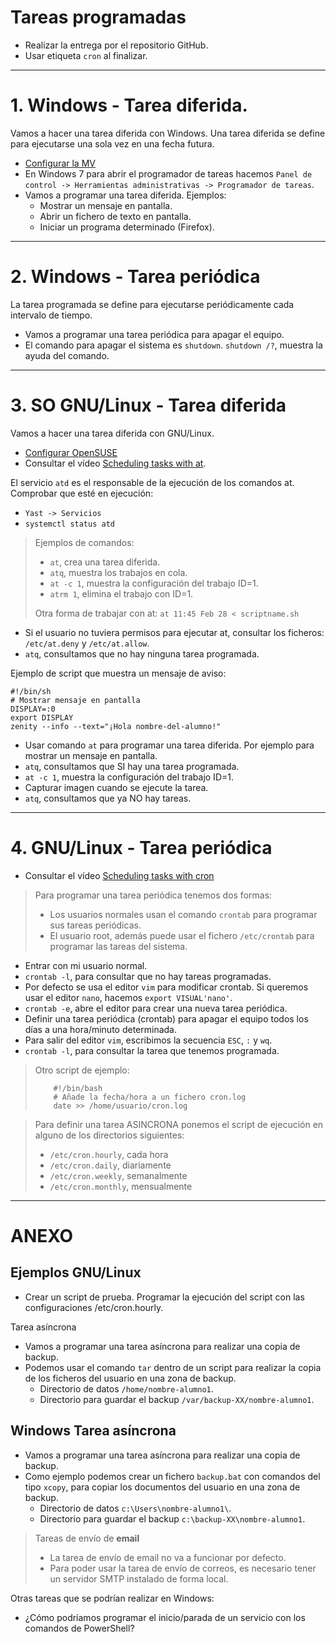 

# Tareas programadas

* Realizar la entrega por el repositorio GitHub.
* Usar etiqueta `cron` al finalizar.

---

# 1. Windows - Tarea diferida.

Vamos a hacer una tarea diferida con Windows. Una tarea diferida se define para ejecutarse una sola vez en una fecha futura.

* [Configurar la MV](../../global/configuracion/windows.md)
* En Windows 7 para abrir el programador de tareas hacemos
`Panel de control -> Herramientas administrativas -> Programador de tareas`.
* Vamos a programar una tarea diferida. Ejemplos:
    * Mostrar un mensaje en pantalla.
    * Abrir un fichero de texto en pantalla.
    * Iniciar un programa determinado (Firefox).

---

# 2. Windows - Tarea periódica

La tarea programada se define para ejecutarse periódicamente cada intervalo de tiempo.

* Vamos a programar una tarea periódica para apagar el equipo.
* El comando para apagar el sistema es `shutdown`. `shutdown /?`, muestra la ayuda del comando.

---

# 3. SO GNU/Linux - Tarea diferida

Vamos a hacer una tarea diferida con GNU/Linux.

* [Configurar OpenSUSE](../../global/configuracion/opensuse.md)
* Consultar el vídeo [Scheduling tasks with at](https://www.youtube.com/embed/cf-oUCobxiM?list=UUFFLP0dKesrKWccYscdAr9A).

El servicio `atd` es el responsable de la ejecución de los comandos at. Comprobar que esté en ejecución:

* `Yast -> Servicios`
* `systemctl status atd`    

> Ejemplos de comandos:
> * `at`, crea una tarea diferida.
> * `atq`, muestra los trabajos en cola.
> * `at -c 1`, muestra la configuración del trabajo ID=1.
> * `atrm 1`, elimina el trabajo con ID=1.
>
> Otra forma de trabajar con at: `at 11:45 Feb 28 < scriptname.sh`

* Si el usuario no tuviera permisos para ejecutar at, consultar los ficheros: `/etc/at.deny` y `/etc/at.allow`.
* `atq`, consultamos que no hay ninguna tarea programada.

Ejemplo de script que muestra un mensaje de aviso:

```
#!/bin/sh
# Mostrar mensaje en pantalla
DISPLAY=:0
export DISPLAY
zenity --info --text="¡Hola nombre-del-alumno!"
```

* Usar comando `at` para programar una tarea diferida. Por ejemplo para mostrar un mensaje en pantalla.
* `atq`, consultamos que SI hay una tarea programada.
* `at -c 1`, muestra la configuración del trabajo ID=1.
* Capturar imagen cuando se ejecute la tarea.
* `atq`, consultamos que ya NO hay tareas.

---

# 4. GNU/Linux - Tarea periódica

* Consultar el vídeo [Scheduling tasks with cron](https://www.youtube.com/embed/yBkJQKinZKY)

> Para programar una tarea periódica tenemos dos formas:
>
> * Los usuarios normales usan el comando `crontab`  para programar sus tareas periódicas.
> * El usuario root, además puede usar el fichero `/etc/crontab` para programar las tareas del sistema.

* Entrar con mi usuario normal.
* `crontab -l`, para consultar que no hay tareas programadas.
* Por defecto se usa el editor `vim` para modificar crontab.
Si queremos usar el editor `nano`, hacemos `export VISUAL'nano'`.
* `crontab -e`, abre el editor para crear una nueva tarea periódica.
* Definir una tarea periódica (crontab) para apagar el equipo todos los días a una hora/minuto determinada.
* Para salir del editor `vim`, escribimos la secuencia `ESC`, `:` y `wq`.
* `crontab -l`, para consultar la tarea que tenemos programada.

> Otro script de ejemplo:
> ```
>     #!/bin/bash
>     # Añade la fecha/hora a un fichero cron.log
>     date >> /home/usuario/cron.log
> ```

> Para definir una tarea ASINCRONA ponemos el script de ejecución en alguno
de los directorios siguientes:
> * `/etc/cron.hourly`, cada hora
> * `/etc/cron.daily`, diariamente
> * `/etc/cron.weekly`, semanalmente
> * `/etc/cron.monthly`, mensualmente

---

# ANEXO

## Ejemplos GNU/Linux

* Crear un script de prueba. Programar la ejecución del script con las configuraciones /etc/cron.hourly.

Tarea asíncrona

* Vamos a programar una tarea asíncrona para realizar una copia de backup.
* Podemos usar el comando `tar` dentro de un script para realizar la
copia de los ficheros del usuario en una zona de backup.
    * Directorio de datos `/home/nombre-alumno1`.
    * Directorio para guardar el backup `/var/backup-XX/nombre-alumno1`.

## Windows  Tarea asíncrona

* Vamos a programar una tarea asíncrona para realizar una copia de backup.
* Como ejemplo podemos crear un fichero `backup.bat` con comandos del tipo `xcopy`,
para copiar los documentos del usuario en una zona de backup.
    * Directorio de datos `c:\Users\nombre-alumno1\`.
    * Directorio para guardar el backup `c:\backup-XX\nombre-alumno1`.

> Tareas de envío de **email**
> * La tarea de envío de email no va a funcionar por defecto.
> * Para poder usar la tarea de envío de correos, es necesario tener un servidor SMTP instalado de forma local.

Otras tareas que se podrían realizar en Windows:
* ¿Cómo podríamos programar el inicio/parada de un servicio con los comandos de PowerShell?
